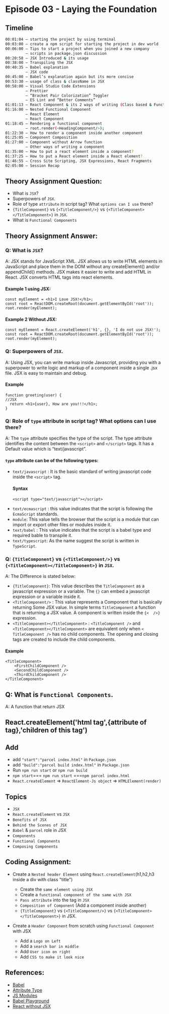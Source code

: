 # Episode 03 - Laying the Foundation

## Timeline
```sh
00:01:04 – starting the project by using terminal
00:03:00 – create a npm script for starting the project in dev world
00:06:00 – Tips to start a project when you joined a new company 
         – scripts in package.json discussion
00:20:58 – JSX Introduced & its usage
00:38:00 – Transpiling the JSX
00:40:35 – Babel explanation
         – JSX code
00:45:00 – Babel’s explanation again but its more concise
00:53:30 – usage of class & className in JSX
00:58:00 – Visual Studio Code Extensions
         – Prettier
         – “Bracket Pair Colorization” Toggler
         – ES Lint and “Better Comments”
01:01:13 – React Component & its 2 ways of writing (Class based & Functional)
01:16:00 – Nested Functional Component
         – React Element
         – React Component
01:18:45 – Rendering a functional component 
         – root.render(<HeadingComponent/>);
01:22:30 – How to render a component inside another component
01:25:05 – Component Composition 
01:27:00 – Component without Arrow function
         – Other ways of writing a component
01:35:00 – How to put a react element inside a component?
01:37:25 – How to put a React element inside a React element?
01:46:55 – Cross Site Scripting, JSX Expressions, React Fragments
02:05:00 – Session Recap 
```

## Theory Assignment Question:
- What is `JSX`?
- Superpowers of `JSX`.
- Role of type `attribute` in script tag? What `options can I use` there?
- `{TitleComponent}` vs `{<TitleComponent/>}` vs `{<TitleComponent></TitleComponent>}` in `JSX`.
- What is  `Functional Components`


## Theory Assignment Answer:
### Q: What is `JSX`?
A: JSX stands for JavaScript XML.
JSX allows us to write HTML elements in JavaScript and place them in the DOM without any createElement() and/or appendChild() methods.
JSX makes it easier to write and add HTML in React.
JSX converts HTML tags into react elements.

#### Example 1 using JSX:
```
const myElement = <h1>I Love JSX!</h1>;
const root = ReactDOM.createRoot(document.getElementById('root'));
root.render(myElement);
```
#### Example 2 Without JSX:
```
const myElement = React.createElement('h1', {}, 'I do not use JSX!');
const root = ReactDOM.createRoot(document.getElementById('root'));
root.render(myElement);
```


### Q: Superpowers of `JSX`.
A: Using JSX, you can write markup inside Javascript, providing you with a superpower to write logic and markup of a component inside a single .jsx file. JSX is easy to maintain and debug.
#### Example
```
function greeting(user) {
//JSX
  return <h1>{user}, How are you!!!</h1>;
}
```


### Q: Role of `type` attribute in script tag? What options can I use there?
A: The `type` attribute specifies the type of the script. The type attribute identifies the content between the `<script>` and `</script>` tags. It has a Default value which is “text/javascript”.
#### `type` attribute can be of the following types:
- `text/javascript` : It is the basic standard of writing javascript code inside the `<script>` tag.
    #### Syntax
    ```
    <script type="text/javascript"></script>
    ```
- `text/ecmascript` : this value indicates that the script is following the `EcmaScript` standards.
- `module`: This value tells the browser that the script is a module that can import or export other files or modules inside it.
- `text/babel` : This value indicates that the script is a babel type and required bable to transpile it.
- `text/typescript`: As the name suggest the script is written in `TypeScript`.

### Q: `{TitleComponent}` vs `{<TitleComponent/>}` vs `{<TitleComponent></TitleComponent>}` in `JSX`.
A: The Difference is stated below:
- `{TitleComponent}`: This value describes the `TitleComponent` as a javascript expression or a variable. 
The `{}` can embed a javascript expression or a variable inside it.
- `<TitleComponent/>` : This value represents a Component that is basically returning Some JSX value. In simple terms `TitleComponent` a function that is returning a JSX value.
A component is written inside the `{<  />}` expression.
- `<TitleComponent></TitleComponent>` :  `<TitleComponent />` and `<TitleComponent></TitleComponent>` are equivalent only when `< TitleComponent />` has no child components. The opening and closing tags are created to include the child components.
#### Example
```
<TitleComponent>
    <FirstChildComponent />
    <SecondChildComponent />
    <ThirdChildComponent />
</TitleComponent>
```

## Q: What is `Functional Components`.
A: A function that return JSX


## React.createElement('html tag',{attribute of tag},'children of this tag')

## Add
- add `"start":"parcel index.html"` in `Package.json`
- add `"build":"parcel build index.html"` in `Package.json`
- Run `npm run start` or `npm run build`
- `npm start`=== `npm run start` ===`npm parcel index.html`
- `React.createElement` => `ReactElement-Js object` => `HTMLElement(render)`


## Topics
- `JSX`
- `React.createElement` vs `JSX`
- `Benefits of JSX`
- `Behind the Scenes of JSX`
- `Babel` & `parcel` role in JSX
- `Components`
- `Functional Components`
- `Composing Components` 




## Coding Assignment:
- Create a `Nested header Element` using `React.createElement`(h1,h2,h3 inside a div with class "title")
    - Create the `same element using JSX`
    - Create a `functional component of the same with JSX`
    - `Pass attribute` into the tag in `JSX`
    - `Composition of Component` (Add a component inside another)
    - `{TitleComponent}` vs `{<TitleComponent/>}` vs `{<TitleComponent></TitleComponent>}` in JSX.

- Create a `Header Component` from scratch using `Functional Component` with JSX
    - Add a `Logo on Left`
    - Add a `search bar in middle`
    - Add `User icon on right`
    - Add `CSS to make it look nice`


## References:
- [Babel](https://babeljs.io/)
- [Attribute Type](https://developer.mozilla.org/en-US/docs/Web/HTML/Element/script#attr-type) 
- [JS Modules](https://developer.mozilla.org/en-US/docs/Web/JavaScript/Guide/Modules)
- [Babel Playground](https://babeljs.io/repl#)
- [React without JSX](https://reactjs.org/docs/react-without-jsx.html)